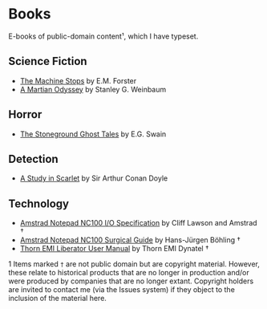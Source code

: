 # Books

E-books of public-domain content&sup1;, which I have typeset.

## Science Fiction

* [The Machine Stops](The%20Machine%20Stops%20-%20Forster.pdf) by E.M. Forster
* [A Martian Odyssey](A%20Martian%20Odyssey%20-%20Weinbaum.pdf) by Stanley G. Weinbaum

## Horror

* [The Stoneground Ghost Tales](The%20Stoneground%20Ghost%20Tales%20-%20Swain.pdf) by E.G. Swain

## Detection

* [A Study in Scarlet](A%20Study%20in%20Scarlet%20-%20Conan%20Doyle.pdf) by Sir Arthur Conan Doyle

## Technology

* [Amstrad Notepad NC100 I/O Specification](Amstrad%20NC100%20IO%20Specification.pdf) by Cliff Lawson and Amstrad †
* [Amstrad Notepad NC100 Surgical Guide](Amstrad%20NC100%20Surgical%20Guide.pdf) by Hans-Jürgen Böhling †
* [Thorn EMI Liberator User Manual](Thorn%20EMI%20LiberatorvUser%20Manual.pdf) by Thorn EMI Dynatel †

1 Items marked `†` are not public domain but are copyright material. However, these relate to historical products
that are no longer in production and/or were produced by companies that are no longer extant. Copyright holders are
invited to contact me (via the Issues system) if they object to the inclusion of the material here.